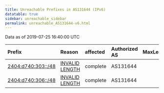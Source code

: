 ```yaml
---
title: Unreachable Prefixes in AS131644 (IPv6)
datatable: true
sidebar: unreachable_sidebar
permalink: unreachable_AS131644-v6.html
---
```


Data as of 2019-07-25 16:40:00 UTC


<div class="datatable-begin"></div>

| Prefix                                                         | Reason                                                                                                        | affected   | Authorized AS   |   MaxLength | Anchor                                       |   unreachable /48s |
|:---------------------------------------------------------------|:--------------------------------------------------------------------------------------------------------------|:-----------|:----------------|------------:|:---------------------------------------------|-------------------:|
| [2404:d740:303::/48](https://stat.ripe.net/2404:d740:303::/48) | [INVALID LENGTH](https://rpki-validator.ripe.net/announcement-preview?asn=AS131644&prefix=2404:d740:303::/48) | complete   | AS131644        |           0 | [APNIC](unreachable_APNIC_RPKI_Root-v6.html) |                  1 |
| [2404:d740:306::/48](https://stat.ripe.net/2404:d740:306::/48) | [INVALID LENGTH](https://rpki-validator.ripe.net/announcement-preview?asn=AS131644&prefix=2404:d740:306::/48) | complete   | AS131644        |           0 | [APNIC](unreachable_APNIC_RPKI_Root-v6.html) |                  1 |

<div class="datatable-end"></div>